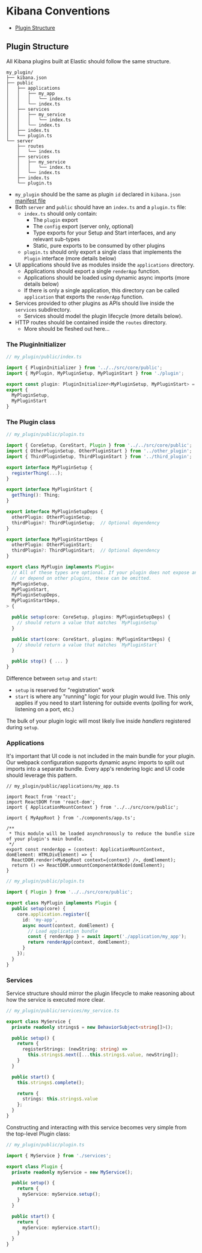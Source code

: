 # Kibana Conventions

- [Plugin Structure](#plugin-structure)

## Plugin Structure

All Kibana plugins built at Elastic should follow the same structure.

```
my_plugin/
├── kibana.json
├── public
│   ├── applications
│   │   ├── my_app
│   │   │   └── index.ts
│   │   └── index.ts
│   ├── services
│   │   ├── my_service
│   │   │   └── index.ts
│   │   └── index.ts
│   ├── index.ts
│   └── plugin.ts
└── server
    ├── routes
    │   └── index.ts
    ├── services
    │   ├── my_service
    │   │   └── index.ts
    │   └── index.ts
    ├── index.ts
    └── plugin.ts
```
- `my_plugin` should be the same as plugin `id` declared in `kibana.json` [manifest file](/docs/development/core/server/kibana-plugin-server.pluginmanifest.md)
- Both `server` and `public` should have an `index.ts` and a `plugin.ts` file:
  - `index.ts` should only contain:
    - The `plugin` export
    - The `config` export (server only, optional)
    - Type exports for your Setup and Start interfaces, and any relevant sub-types
    - Static, pure exports to be consumed by other plugins
  - `plugin.ts` should only export a single class that implements the `Plugin` interface (more details below)
- UI applications should live as modules inside the `applications` directory.
  - Applications should export a single `renderApp` function.
  - Applications should be loaded using dynamic async imports (more details below)
  - If there is only a single application, this directory can be called `application` that exports the `renderApp` function.
- Services provided to other plugins as APIs should live inside the `services` subdirectory.
  - Services should model the plugin lifecycle (more details below).
- HTTP routes should be contained inside the `routes` directory.
  - More should be fleshed out here...

### The PluginInitializer

```ts
// my_plugin/public/index.ts

import { PluginInitializer } from '../../src/core/public';
import { MyPlugin, MyPluginSetup, MyPluginStart } from './plugin';

export const plugin: PluginInitializer<MyPluginSetup, MyPluginStart> = () => new MyPlugin();
export {
  MyPluginSetup,
  MyPluginStart
}
```

### The Plugin class

```ts
// my_plugin/public/plugin.ts

import { CoreSetup, CoreStart, Plugin } from '../../src/core/public';
import { OtherPluginSetup, OtherPluginStart } from '../other_plugin';
import { ThirdPluginSetup, ThirdPluginStart } from '../third_plugin';

export interface MyPluginSetup {
  registerThing(...);
}

export interface MyPluginStart {
  getThing(): Thing;
}

export interface MyPluginSetupDeps {
  otherPlugin: OtherPluginSetup;
  thirdPlugin?: ThirdPluginSetup;  // Optional dependency
}

export interface MyPluginStartDeps {
  otherPlugin: OtherPluginStart;
  thirdPlugin?: ThirdPluginStart;  // Optional dependency
}

export class MyPlugin implements Plugin<
  // All of these types are optional. If your plugin does not expose anything
  // or depend on other plugins, these can be omitted.
  MyPluginSetup,
  MyPluginStart,
  MyPluginSetupDeps,
  MyPluginStartDeps,
> {

  public setup(core: CoreSetup, plugins: MyPluginSetupDeps) {
    // should return a value that matches `MyPluginSetup`
  }

  public start(core: CoreStart, plugins: MyPluginStartDeps) {
    // should return a value that matches `MyPluginStart`
  }

  public stop() { ... }
}
```

Difference between `setup` and `start`:
- `setup` is reserved for "registration" work
- `start` is where any "running" logic for your plugin would live. This only applies if you need to start listening for
  outside events (polling for work, listening on a port, etc.)

The bulk of your plugin logic will most likely live inside _handlers_ registered during `setup`.

### Applications

It's important that UI code is not included in the main bundle for your plugin. Our webpack configuration supports
dynamic async imports to split out imports into a separate bundle. Every app's rendering logic and UI code should
leverage this pattern.

```tsx
// my_plugin/public/applications/my_app.ts

import React from 'react';
import ReactDOM from 'react-dom';
import { ApplicationMountContext } from '../../src/core/public';

import { MyAppRoot } from './components/app.ts';

/**
 * This module will be loaded asynchronously to reduce the bundle size of your plugin's main bundle.
 */
export const renderApp = (context: ApplicationMountContext, domElement: HTMLDivElement) => {
  ReactDOM.render(<MyAppRoot context={context} />, domElement);
  return () => ReactDOM.unmountComponentAtNode(domElement);
}
```

```ts
// my_plugin/public/plugin.ts

import { Plugin } from '../../src/core/public';

export class MyPlugin implements Plugin {
  public setup(core) {
    core.application.register({
      id: 'my-app',
      async mount(context, domElement) {
        // Load application bundle
        const { renderApp } = await import('./application/my_app');
        return renderApp(context, domElement);
      }
    });
  }
}
```

### Services

Service structure should mirror the plugin lifecycle to make reasoning about how the service is executed more clear.

```ts
// my_plugin/public/services/my_service.ts

export class MyService {
  private readonly strings$ = new BehaviorSubject<string[]>();

  public setup() {
    return {
      registerStrings: (newString: string) =>
        this.strings$.next([...this.strings$.value, newString]);
    }
  }

  public start() {
    this.strings$.complete();

    return {
      strings: this.strings$.value
    };
  }
}
```

Constructing and interacting with this service becomes very simple from the top-level Plugin class:

```ts
// my_plugin/public/plugin.ts

import { MyService } from './services';

export class Plugin {
  private readonly myService = new MyService();

  public setup() {
    return {
      myService: myService.setup();
    }
  }

  public start() {
    return {
      myService: myService.start();
    }
  }
}
```
